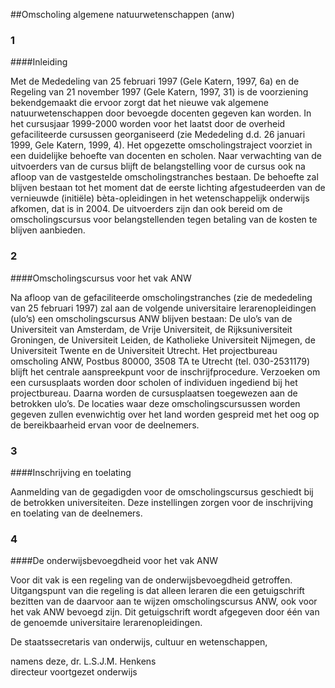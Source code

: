 <meta http-equiv='Content-Type' content='text/html; charset=utf-8' />

##Omscholing algemene natuurwetenschappen (anw)

### 1  

####Inleiding

Met de Mededeling van 25 februari 1997 (Gele Katern, 1997, 6a) en de Regeling van 21 november 1997 (Gele Katern, 1997, 31) is de voorziening bekendgemaakt die ervoor zorgt dat het nieuwe vak algemene natuurwetenschappen door bevoegde docenten gegeven kan worden. In het cursusjaar 1999-2000 worden voor het laatst door de overheid gefaciliteerde cursussen georganiseerd (zie Mededeling d.d. 26 januari 1999, Gele Katern, 1999, 4). Het opgezette omscholingstraject voorziet in een duidelijke behoefte van docenten en scholen. Naar verwachting van de uitvoerders van de cursus blijft de belangstelling voor de cursus ook na afloop van de vastgestelde omscholingstranches bestaan. De behoefte zal blijven bestaan tot het moment dat de eerste lichting afgestudeerden van de vernieuwde (initiële) bèta-opleidingen in het wetenschappelijk onderwijs afkomen, dat is in 2004. De uitvoerders zijn dan ook bereid om de omscholingscursus voor belangstellenden tegen betaling van de kosten te blijven aanbieden.    
### 2  

####Omscholingscursus voor het vak ANW

Na afloop van de gefaciliteerde omscholingstranches (zie de mededeling van 25 februari 1997) zal aan de volgende universitaire lerarenopleidingen (ulo’s) een omscholingscursus ANW blijven bestaan: De ulo’s van de Universiteit van Amsterdam, de Vrije Universiteit, de Rijksuniversiteit Groningen, de Universiteit Leiden, de Katholieke Universiteit Nijmegen, de Universiteit Twente en de Universiteit Utrecht. Het projectbureau omscholing ANW, Postbus 80000, 3508 TA te Utrecht (tel. 030-2531179) blijft het centrale aanspreekpunt voor de inschrijfprocedure. Verzoeken om een cursusplaats worden door scholen of individuen ingediend bij het projectbureau. Daarna worden de cursusplaatsen toegewezen aan de betrokken ulo’s. De locaties waar deze omscholingscursussen worden gegeven zullen evenwichtig over het land worden gespreid met het oog op de bereikbaarheid ervan voor de deelnemers.    
### 3  

####Inschrijving en toelating

Aanmelding van de gegadigden voor de omscholingscursus geschiedt bij de betrokken universiteiten. Deze instellingen zorgen voor de inschrijving en toelating van de deelnemers.    
### 4  

####De onderwijsbevoegdheid voor het vak ANW

Voor dit vak is een regeling van de onderwijsbevoegdheid getroffen. Uitgangspunt van die regeling is dat alleen leraren die een getuigschrift bezitten van de daarvoor aan te wijzen omscholingscursus ANW, ook voor het vak ANW bevoegd zijn. Dit getuigschrift wordt afgegeven door één van de genoemde universitaire lerarenopleidingen.      

De 
staatssecretaris van onderwijs, cultuur en wetenschappen, 

namens deze, 
dr. L.S.J.M. Henkens  
directeur voortgezet onderwijs     
